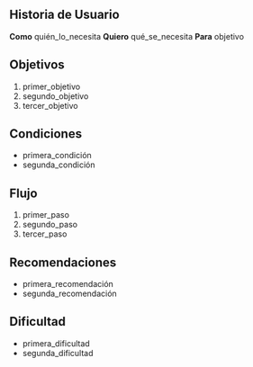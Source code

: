 ## Historia de Usuario

**Como** quién_lo_necesita
**Quiero** qué_se_necesita
**Para** objetivo

## Objetivos
1. primer_objetivo
2. segundo_objetivo
3. tercer_objetivo

## Condiciones
- primera_condición
- segunda_condición

## Flujo
1. primer_paso
2. segundo_paso
3. tercer_paso

## Recomendaciones
- primera_recomendación
- segunda_recomendación

## Dificultad
- primera_dificultad
- segunda_dificultad
